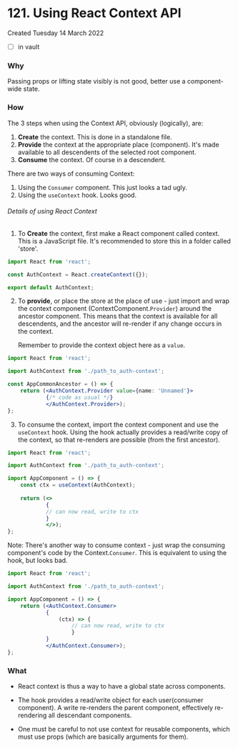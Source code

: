 # 121. Using React Context API
Created Tuesday 14 March 2022
- [ ] in vault

### Why
Passing props or lifting state visibly is not good, better use a component-wide state.

### How
The 3 steps when using the Context API, obviously (logically), are:
1. **Create** the context. This is done in a standalone file.
2. **Provide** the context at the appropriate place (component). It's made available to all descendents of the selected root component.
3. **Consume** the context. Of course in a descendent.

There are two ways of consuming Context:
1. Using the `Consumer` component. This just looks a tad ugly.
2. Using the `useContext` hook. Looks good.

###### Details of using React Context
1. To **Create** the context, first make a React component called context. This is a JavaScript file. It's recommended to store this in a folder called 'store'.
```js
import React from 'react';

const AuthContext = React.createContext({});

export default AuthContext;
```
2. To **provide**, or place the store at the place of use - just import and wrap the context component (ContextComponent.`Provider`) around the ancestor component. This means that the context is available for all descendents, and the ancestor will re-render if any change occurs in the context.
   
   Remember to provide the context object here as a `value`.
```jsx
import React from 'react';

import AuthContext from './path_to_auth-context';

const AppCommonAncestor = () => {
	return (<AuthContext.Provider value={name: 'Unnamed'}> 
			{/* code as usual */}
			</AuthContext.Provider>);
};
```
3.  To consume the context, import the context component and use the `useContext` hook. Using the hook actually provides a read/write copy of the context, so that re-renders are possible (from the first ancestor).
```jsx
import React from 'react';

import AuthContext from './path_to_auth-context';

import AppComponent = () => {
	const ctx = useContext(AuthContext);
	
	return (<>
			{ 
			// can now read, write to ctx 
			}
			</>);
};
```

Note: There's another way to consume context - just wrap the consuming component's code by the Context.`Consumer`. This is equivalent to using the hook, but looks bad.
```jsx
import React from 'react';

import AuthContext from './path_to_auth-context';

import AppComponent = () => {
	return (<AuthContext.Consumer>
			{ 
				(ctx) => {
					// can now read, write to ctx 
					}
			}
			</AuthContext.Consumer>);
};
```

### What
- React context is thus a way to have a global state across components.
- The hook provides a read/write object for each user(consumer component). A write re-renders the parent component, effectively re-rendering all descendant components.

- One must be careful to not use context for reusable components, which must use props (which are basically arguments for them).